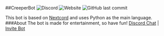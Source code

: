 ##CreeperBot
![Discord](https://img.shields.io/discord/893897417659920384?label=Discord&logo=Discord) ![Website](https://img.shields.io/website?down_message=offline&label=Bot%20status&logo=Replit&up_message=online&url=https%3A%2F%2Fcreeperbot.dima47452.repl.co) ![GitHub last commit](https://img.shields.io/github/last-commit/CreeperXP/creeper_bot?logo=GitHub)

This bot is based on [Nextcord](https://github.com/nextcord/nextcord "Nextcord") and uses Python as the main language.
###About
The bot is made for entertainment, so have fun!
[Discord Chat](http://discord.gg/Wx6JEvUPYC "Discord Chat") | [Invite Bot](https://discord.com/oauth2/authorize?client_id=833720975069282344&scope=bot%20applications.commands "Invie Bot")